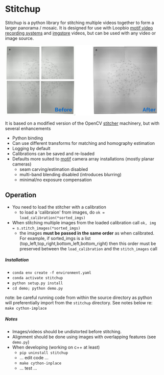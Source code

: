 # Stitchup

Stitchup is a python library for stitching multiple videos together to form a larger panorama / mosaic. It is designed for use with Loopbio [motif video recording systems](http://loopbio.com/recording/) and [imgstore](https://github.com/loopbio/imgstore) videos, but can be used with any video or image source.

![stitched panorama image](intro.png?raw=true "Example Result")

It is based on a modified version of the OpenCV [stitcher](https://docs.opencv.org/3.4.3/d2/d8d/classcv_1_1Stitcher.html) machinery, but with several enhancements

 * Python binding
 * Can use different transforms for matching and homography estimation
 * Logging by default
 * Calibrations can be saved and re-loaded
 * Defaults more suited to [motif](http://loopbio.com/recording/) camera array installations (mostly planar cameras)
   * seam carving/estimation disabled
   * multi-band blending disabled (introduces blurring)
   * minimal/no exposure compensation

## Operation

 * You need to load the stitcher with a calibration
   * to load a 'calibraion' from images, do `ok = load_calibration(*sorted_imgs)`
 * When stitching multiple images from the loaded calibration call `ok, img = s.stitch_images(*sorted_imgs)`
   * the images  **must be passed in the same order** as when calibrated. For example, if sorted_imgs 
     is a list (top_left,top_right,bottom_left,bottom_right) then this order must be preserved
     between the `load_calibration` and the `stitch_images` call

##### Installation

 * `conda env create -f environment.yaml`
 * `conda activate stitchup`
 * `python setup.py install`
 * `cd demo; python demo.py`

note: be careful running code from within the source directory as python will preferentially
import from the `stitchup` directory. See notes below re: `make cython-implace`

##### Notes


 * Images/videos should be undistorted before stitching.
 * Alignment should be done using images with overlapping features (see `demo.py`)
 * When developing (working on c++ at least)
   * `pip uninstall stitchup`
   * ... edit code ...
   * `make cython-inplace`
   * ... test ...

